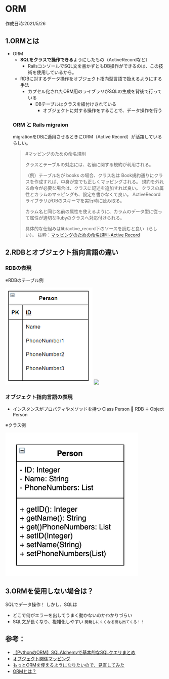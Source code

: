 # ORM
作成日時:2021/5/26

## 1.ORMとは
- ORM
  - **SQLをクラスで操作できる**ようにしたもの（ActiveRecordなど）
    - RailsコンソールでSQL文を書かずともDB操作ができるのは、この技術を使用しているから。
  - RDBに対するデータ操作をオブジェクト指向型言語で扱えるようにする手法
    - カプセル化されたORM用のライブラリがSQLの生成を背後で行っている
      - DBテーブルはクラスを紐付けされている
        - オブジェクトに対する操作をすることで、データ操作を行う 
  ### ORM と Rails migraion
  migrationをDBに適用させるときにORM（Active Record）が活躍しているらしい。
  > #マッピングのための命名規則
  > 
  > クラスとテーブルの対応には、名前に関する規約が利用される。
  > 
  > （例）テーブル名が books の場合、クラス名は Book規約通りにクラスを作成すれば、中身が空でも正しくマッピングされる。
  > 規約を外れる命令が必要な場合は、クラスに記述を追加すれば良い。
  > クラスの属性とカラムのマッピングも、設定を書かなくて良い。
  > ActiveRecordライブラリがDBのスキーマを実行時に読み取る。
  > 
  > カラム名と同じ名前の属性を使えるように、カラムのデータ型に従って属性が適切なRubyのクラスへ対応付けられる。
  > 
  > 具体的な仕組みはlib/active_record下のソースを読むと良い（らしい）。
  抜粋：[マッピングのための命名規則-Active Record](https://qiita.com/yk-nakamura/items/acd071f16cda844579b9#%E3%83%9E%E3%83%83%E3%83%94%E3%83%B3%E3%82%B0%E3%81%AE%E3%81%9F%E3%82%81%E3%81%AE%E5%91%BD%E5%90%8D%E8%A6%8F%E5%89%87)

## 2.RDBとオブジェクト指向言語の違い
  ### RDBの表現
  ※RDBのテーブル例

  ![](2021-05-26-23-21-38.png)
  ![](2021-05-26-23-23-23.png)
  ### オブジェクト指向言語の表現
  - インスタンスがプロパティやメソッドを持つ
  Class Person 🤝 RDB
    ↓
    Object Person
  
  ※クラス例
  
  ![](2021-05-26-23-24-04.png)
  
## 3.ORMを使用しない場合は？
SQLでデータ操作！
しかし、SQLは
- どこで何がエラーを出してうまく動かないのかわかりづらい
- SQL文が長くなり、複雑化しやすい
  `開発しにくくなる面も出てくる！！`


## 参考：
- [【PythonのORM】SQLAlchemyで基本的なSQLクエリまとめ](https://qiita.com/tomo0/items/a762b1bc0f192a55eae8)
- [オブジェクト関係マッピング](https://qiita.com/yk-nakamura/items/acd071f16cda844579b9)
- [もっとORMを使えるようになりたいので、見直してみた](https://qiita.com/niisan-tokyo/items/156eb35c6eeaf07b9b65)
- [ORMとは？](https://zenn.dev/myuki/books/02fe236c7bc377/viewer/d2422a)